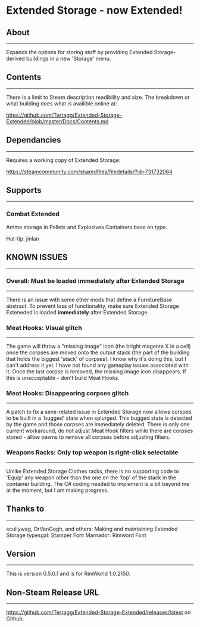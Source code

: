 # Extended Storage - now Extended! #
## About ##
------

Expands the options for storing stuff by providing Extended Storage-derived buildings in a new 'Storage' menu.

## Contents ##
------

There is a limit to Steam description readibility and size.  The breakdown or what building does what is availible online at:

   https://github.com/Terragg/Extended-Storage-Extended/blob/master/Docs/Contents.md

## Dependancies ##
------

Requires a working copy of Extended Storage:

   https://steamcommunity.com/sharedfiles/filedetails/?id=731732064

## Supports ##
------
### Combat Extended ###

Ammo storage in Pallets and Explosives Containers base on type.

Hat-tip: jinlan

## KNOWN ISSUES ##
------

### Overall: Must be loaded immediately after Extended Storage ###
------

There is an issue with some other mods that define a FurnitureBase abstract.  To prevent loss of functionality, make sure Extended Storage Exteneded is loaded <b>immediately</b> after Extended Storage.

### Meat Hooks: Visual glitch ###
------

The game will throw a "missing image" icon (the bright magenta X in a cell) once the corpses are moved onto the output stack (the part of the building that holds the biggest 'stack' of corpses). I know why it's doing this, but I can't address it yet.  I have not found any gameplay issues associated with it.  Once the last corpse is removed, the missing image icon disappears.  If this is unacceptable - don't build Meat Hooks.

### Meat Hooks: Disappearing corpses glitch ###
------

A patch to fix a semi-related issue in Extended Storage now allows corspes to be built in a 'bugged' state when splurged.  This bugged state is detected by the game and those corpses are immediately deleted.  There is only one current workaround, do not adjust Meat Hook filters while there are corpses stored - allow pawns to remove all corpses before adjusting filters.

### Weapons Racks: Only top weapon is right-click selectable ###
------

Unlike Extended Storage Clothes racks, there is no supporting code to 'Equip' any weapon other than the one on the 'top' of the stack in the container building.  The C# coding needed to implement is a bit beyond me at the moment, but I am making progress.

## Thanks to ##
------

scullywag, DrVanGogh, and others:  Making and maintaining Extended Storage
typesgal:  Stamper Font
Marnador:  Rimword Font

## Version ##
------

This is version 0.5.0.1 and is for RimWorld 1.0.2150.

## Non-Steam Release URL ##
------

   https://github.com/Terragg/Extended-Storage-Extended/releases/latest on Github.
